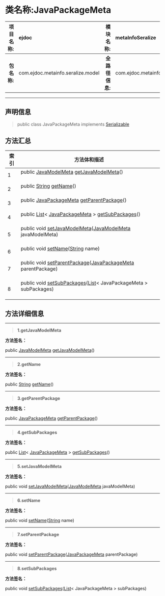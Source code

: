 # 类名称:JavaPackageMeta

|  **项目名称:**    |  ejdoc    |   **模块名称:**   |metaInfoSeralize|
| ----: | :---- | ----: |:---- |
|   **包名称:**   |  com.ejdoc.metainfo.seralize.model    |   **全路径信息:**   |com.ejdoc.metainfo.seralize.model.JavaPackageMeta|



















---

## 声明信息

> public class JavaPackageMeta   implements [Serializable](https://docs.oracle.com/javase/8/docs/api/java/io/Serializable.html?is-external=true)   














## 方法汇总

|   索引  |    方法体和描述   |
| ---- | ---- |
|1|public [JavaModelMeta](/metaInfoSeralize/com/ejdoc/metainfo/seralize/model/JavaModelMeta.md) [getJavaModelMeta](#getjavamodelmeta)()   <br/><br/>|
|2|public [String](https://docs.oracle.com/javase/8/docs/api/java/lang/String.html?is-external=true) [getName](#getname)()   <br/><br/>|
|3|public [JavaPackageMeta](/metaInfoSeralize/com/ejdoc/metainfo/seralize/model/JavaPackageMeta.md) [getParentPackage](#getparentpackage)()   <br/><br/>|
|4|public [List](https://docs.oracle.com/javase/8/docs/api/java/util/List.html?is-external=true)< [JavaPackageMeta](/metaInfoSeralize/com/ejdoc/metainfo/seralize/model/JavaPackageMeta.md) > [getSubPackages](#getsubpackages)()   <br/><br/>|
|5|public void [setJavaModelMeta](#setjavamodelmeta-javamodelmeta)([JavaModelMeta](/metaInfoSeralize/com/ejdoc/metainfo/seralize/model/JavaModelMeta.md) javaModelMeta)   <br/><br/>|
|6|public void [setName](#setname-string)([String](https://docs.oracle.com/javase/8/docs/api/java/lang/String.html?is-external=true) name)   <br/><br/>|
|7|public void [setParentPackage](#setparentpackage-javapackagemeta)([JavaPackageMeta](/metaInfoSeralize/com/ejdoc/metainfo/seralize/model/JavaPackageMeta.md) parentPackage)   <br/><br/>|
|8|public void [setSubPackages](#setsubpackages-list)([List](https://docs.oracle.com/javase/8/docs/api/java/util/List.html?is-external=true)< JavaPackageMeta > subPackages)   <br/><br/>|







## 方法详细信息


---

> **1.<span id="getjavamodelmeta">getJavaModelMeta</span>**

**方法签名：** 

  public [JavaModelMeta](/metaInfoSeralize/com/ejdoc/metainfo/seralize/model/JavaModelMeta.md) [getJavaModelMeta](#getjavamodelmeta)()   










---

> **2.<span id="getname">getName</span>**

**方法签名：** 

  public [String](https://docs.oracle.com/javase/8/docs/api/java/lang/String.html?is-external=true) [getName](#getname)()   










---

> **3.<span id="getparentpackage">getParentPackage</span>**

**方法签名：** 

  public [JavaPackageMeta](/metaInfoSeralize/com/ejdoc/metainfo/seralize/model/JavaPackageMeta.md) [getParentPackage](#getparentpackage)()   










---

> **4.<span id="getsubpackages">getSubPackages</span>**

**方法签名：** 

  public [List](https://docs.oracle.com/javase/8/docs/api/java/util/List.html?is-external=true)< [JavaPackageMeta](/metaInfoSeralize/com/ejdoc/metainfo/seralize/model/JavaPackageMeta.md) > [getSubPackages](#getsubpackages)()   










---

> **5.<span id="setjavamodelmeta-javamodelmeta">setJavaModelMeta</span>**

**方法签名：** 

  public void [setJavaModelMeta](#setjavamodelmeta-javamodelmeta)([JavaModelMeta](/metaInfoSeralize/com/ejdoc/metainfo/seralize/model/JavaModelMeta.md) javaModelMeta)   










---

> **6.<span id="setname-string">setName</span>**

**方法签名：** 

  public void [setName](#setname-string)([String](https://docs.oracle.com/javase/8/docs/api/java/lang/String.html?is-external=true) name)   










---

> **7.<span id="setparentpackage-javapackagemeta">setParentPackage</span>**

**方法签名：** 

  public void [setParentPackage](#setparentpackage-javapackagemeta)([JavaPackageMeta](/metaInfoSeralize/com/ejdoc/metainfo/seralize/model/JavaPackageMeta.md) parentPackage)   










---

> **8.<span id="setsubpackages-list">setSubPackages</span>**

**方法签名：** 

  public void [setSubPackages](#setsubpackages-list)([List](https://docs.oracle.com/javase/8/docs/api/java/util/List.html?is-external=true)< JavaPackageMeta > subPackages)   









